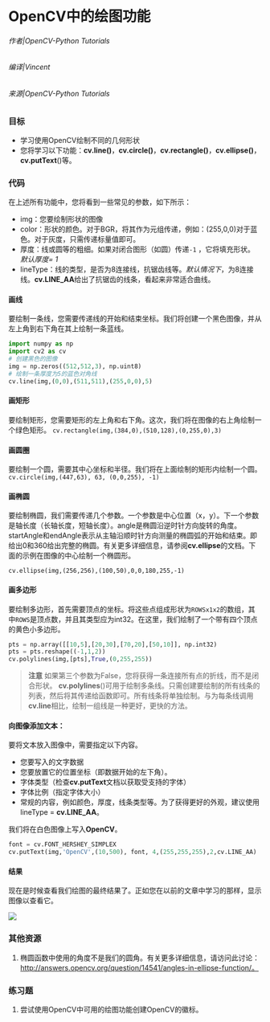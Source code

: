 # OpenCV中的绘图功能

###### 作者|OpenCV-Python Tutorials
###### 编译|Vincent
###### 来源|OpenCV-Python Tutorials  

### 目标

- 学习使用OpenCV绘制不同的几何形状
- 您将学习以下功能：**cv.line()**，**cv.circle()**，**cv.rectangle()**，**cv.ellipse()**，**cv.putText**()等。

### 代码
在上述所有功能中，您将看到一些常见的参数，如下所示：

- img：您要绘制形状的图像
- color：形状的颜色。对于BGR，将其作为元组传递，例如：(255,0,0)对于蓝色。对于灰度，只需传递标量值即可。
- 厚度：线或圆等的粗细。如果对闭合图形（如圆）传递`-1` ，它将填充形状。*默认厚度= 1*
- lineType：线的类型，是否为8连接线，抗锯齿线等。*默认情况下*，为8连接线。**cv.LINE_AA**给出了抗锯齿的线条，看起来非常适合曲线。

#### 画线
要绘制一条线，您需要传递线的开始和结束坐标。我们将创建一个黑色图像，并从左上角到右下角在其上绘制一条蓝线。

```python
import numpy as np
import cv2 as cv
# 创建黑色的图像
img = np.zeros((512,512,3), np.uint8)
# 绘制一条厚度为5的蓝色对角线
cv.line(img,(0,0),(511,511),(255,0,0),5)
```

#### 画矩形

要绘制矩形，您需要矩形的左上角和右下角。这次，我们将在图像的右上角绘制一个绿色矩形。
`cv.rectangle(img,(384,0),(510,128),(0,255,0),3)`

#### 画圆圈
要绘制一个圆，需要其中心坐标和半径。我们将在上面绘制的矩形内绘制一个圆。
`cv.circle(img,(447,63), 63, (0,0,255), -1)`

#### 画椭圆
要绘制椭圆，我们需要传递几个参数。一个参数是中心位置（x，y）。下一个参数是轴长度（长轴长度，短轴长度）。angle是椭圆沿逆时针方向旋转的角度。startAngle和endAngle表示从主轴沿顺时针方向测量的椭圆弧的开始和结束。即给出0和360给出完整的椭圆。有关更多详细信息，请参阅**cv.ellipse**的文档。下面的示例在图像的中心绘制一个椭圆形。

`cv.ellipse(img,(256,256),(100,50),0,0,180,255,-1)`

#### 画多边形

要绘制多边形，首先需要顶点的坐标。将这些点组成形状为`ROWSx1x2`的数组，其中`ROWS`是顶点数，并且其类型应为int32。在这里，我们绘制了一个带有四个顶点的黄色小多边形。

```python
pts = np.array([[10,5],[20,30],[70,20],[50,10]], np.int32)
pts = pts.reshape((-1,1,2))
cv.polylines(img,[pts],True,(0,255,255))
```

> **注意**
  如果第三个参数为False，您将获得一条连接所有点的折线，而不是闭合形状。
  **cv.polylines**()可用于绘制多条线。只需创建要绘制的所有线条的列表，然后将其传递给函数即可。所有线条将单独绘制。与为每条线调用**cv.line**相比，绘制一组线是一种更好，更快的方法。

#### 向图像添加文本：

要将文本放入图像中，需要指定以下内容。
- 您要写入的文字数据
- 您要放置它的位置坐标（即数据开始的左下角）。
- 字体类型（检查**cv.putText**文档以获取受支持的字体）
- 字体比例（指定字体大小）
- 常规的内容，例如颜色，厚度，线条类型等。为了获得更好的外观，建议使用lineType = **cv.LINE_AA**。

我们将在白色图像上写入**OpenCV**。

```python
font = cv.FONT_HERSHEY_SIMPLEX
cv.putText(img,'OpenCV',(10,500), font, 4,(255,255,255),2,cv.LINE_AA)
```

#### 结果
现在是时候查看我们绘图的最终结果了。正如您在以前的文章中学习的那样，显示图像以查看它。

![](http://qiniu.aihubs.net/drawing_result.jpg)

### 其他资源

1. 椭圆函数中使用的角度不是我们的圆角。有关更多详细信息，请访问此讨论：http://answers.opencv.org/question/14541/angles-in-ellipse-function/。

### 练习题

1. 尝试使用OpenCV中可用的绘图功能创建OpenCV的徽标。